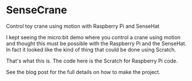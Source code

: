 # SenseCrane
Control toy crane using motion with Raspberry Pi and SenseHat 

I kept seeing the micro:bit demo where you control a crane using motion and thought this must be possible with the Raspberry Pi and the SenseHat.  In fact it looked like the kind of thing that could be done using Scratch.

That's what this is.
The code here is the Scratch for Raspberry Pi code.

See the blog post for the full details on how to make the project.
